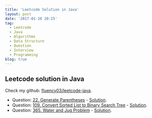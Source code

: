 ```yaml
---
title: 'Leetcode Solution in Java'
layout: post
date: '2017-01-20 20:25'
tag:
  - Leetcode
  - Java
  - Algorithms
  - Data Structure
  - Question
  - Interview
  - Programming
blog: true
---
```




## Leetcode solution in Java


Check my github: [fluency03/leetcode-java](https://github.com/fluency03/leetcode-java).


- Question: [22. Generate Parentheses](https://leetcode.com/problems/generate-parentheses/) - [Solution](https://github.com/fluency03/leetcode-java/blob/master/GenerateParentheses22.java).
- Question: [109. Convert Sorted List to Binary Search Tree](https://leetcode.com/problems/convert-sorted-list-to-binary-search-tree/) - [Solution](https://github.com/fluency03/leetcode-java/blob/master/ConvertSortedListToBST109.java).
- Question: [365. Water and Jug Problem](https://leetcode.com/problems/water-and-jug-problem/) - [Solution](https://github.com/fluency03/leetcode-java/blob/master/WaterAndJugProblem365.java).
